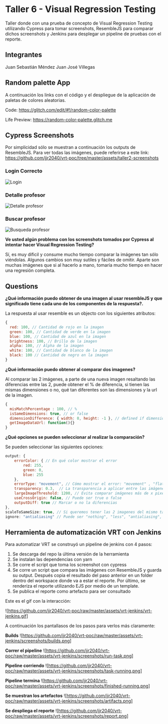 # Taller 6 - Visual Regression Testing 

Taller donde con una prueba de concepto de Visual Regression Testing utilizando Cypress para tomar screenshots, ResembleJS para comparar dichos screenshots y Jenkins para desplegar un pipeline de pruebas con el reporte. 

## Integrantes

Juan Sebastián Méndez
Juan José Villegas

## Random palette App
A continuación los links con el código y el despliegue de la aplicación de paletas de colores aleatorias.

Code: https://glitch.com/edit/#!/random-color-palette

Life Preview: https://random-color-palette.glitch.me

## Cypress Screenshots

Por simplicidad sólo se muestran a continuación los outputs de ResembleJS. Para ver todas las imágenes, puede referirse a este link: https://github.com/jjr2040/vrt-poc/tree/master/assets/taller2-screenshots

### Login Correcto

![Login](https://github.com/jjr2040/vrt-poc/raw/master/assets/taller2-screenshots/1-login_correcto_spec.js/output.png)

### Detalle profesor

![Detalle profesor](https://github.com/jjr2040/vrt-poc/raw/master/assets/taller2-screenshots/3-profesor_spec.js/output.png)

### Buscar profesor

![Busqueda profesor](https://github.com/jjr2040/vrt-poc/raw/master/assets/taller2-screenshots/4-search_teacher.js/output.png)

**Ve usted algún problema con los screenshots tomados por Cypress al intentar hacer Visual Regression Testing?**

Sí, es muy dificil y consume mucho tiempo comparar la imágenes tan sólo viéndolas. Algunos cambios son muy sutiles y fáciles de omitir. Aparte son muchas imágenes que si al hacerlo a mano, tomaría mucho tiempo en hacer una regresión completa.

## Questions

**¿Qué información puedo obtener de una imagen al usar resembleJS y que significado tiene cada uno de los componentes de la respuesta?.**

La respuesta al usar resemble es un objecto con los siguientes atributos: 

```javascript
{
  red: 100, // Cantidad de rojo en la imagen
  green: 100, // Cantidad de verde en la imagen
  blue: 100, // Cantidad de azul en la imagen
  brightness: 100, // Brillo de la imagen
  alpha: 100, // Alpha de la imagen
  white: 100, // Cantidad de blanco de la imagen
  black: 100 // Cantidad de negro en la imagen
}
```

**¿Qué información puedo obtener al comparar dos imagenes?**

Al comparar las 2 imágenes, a parte de una nueva imagen resaltando las diferencias entre las 2, puede obtener el % de diferencia, si tienen las mismas dimensiones o no, qué tan diferentes son las dimensiones y la url de la imagen. 

```javascript
{
  misMatchPercentage : 100, // %
  isSameDimensions: true, // or false
  dimensionDifference: { width: 0, height: -1 }, // defined if dimensions are not the same
  getImageDataUrl: function(){}
}
```

**¿Qué opciones se pueden seleccionar al realizar la comparación?**

Se pueden seleccionar las siguientes opciones:

```javascript
output: {
    errorColor: { // En qué color mostrar el error
        red: 255,
        green: 0,
        blue: 255
    },
    errorType: "movement", // Cómo mostrar el error: "movement" , "flat", "flatDifferenceIntensity" y "diffOnly"
    transparency: 0.3,  // La transparencia a aplicar entre las imágenes
    largeImageThreshold: 1200, // Evita comparar imágenes más de x pixeles
    useCrossOrigin: false, // Puede ser true o false
    outputDiff: true // Marcar o no la diferencias
},
scaleToSameSize: true, // Si queremos tener las 2 imagenes del mismo tamaño antes de comprarlas
ignore: "antialiasing" // Puede ser "nothing", "less", "antialiasing", "colors" o "alpha"
```

## Herramienta de automatización VRT con Jenkins

Para automatizar VRT se construyó un pipeline de jenkins con 4 pasos: 

1) Se descarga del repo la última versión de la herramienta
2) Se instalan las dependencias con yarn
3) Se corre el script que toma los screenshot con cypress 
4) Se corre un script que compara las imágenes con ResembleJS y guarda su output. Después copia el resultado del paso anterior en un folder dentro del workspace donde va a estar el reporte. Por último, se renderiza el reporte utilizando EJS por medio de un template. 
5) Se publica el reporte como artefacto para ser consultado

Este es el gif con la interacción: 

![https://github.com/jjr2040/vrt-poc/raw/master/assets/vrt-jenkins/vrt-jenkins.gif]

A continuación los pantallasos de los pasos para verlos más claramente:

**Builds**
![https://github.com/jjr2040/vrt-poc/raw/master/assets/vrt-jenkins/screenshots/builds.png]

**Correr el pipeline**
![https://github.com/jjr2040/vrt-poc/raw/master/assets/vrt-jenkins/screenshots/run-task.png]

**Pipeline corriendo**
![https://github.com/jjr2040/vrt-poc/raw/master/assets/vrt-jenkins/screenshots/task-running.png]

**Pipeline termina**
![https://github.com/jjr2040/vrt-poc/raw/master/assets/vrt-jenkins/screenshots/finished-running.png]

**Se muestran los artefactos**
![https://github.com/jjr2040/vrt-poc/raw/master/assets/vrt-jenkins/screenshots/artifacts.png]

**Se despliega el reporte**
![https://github.com/jjr2040/vrt-poc/raw/master/assets/vrt-jenkins/screenshots/report.png]